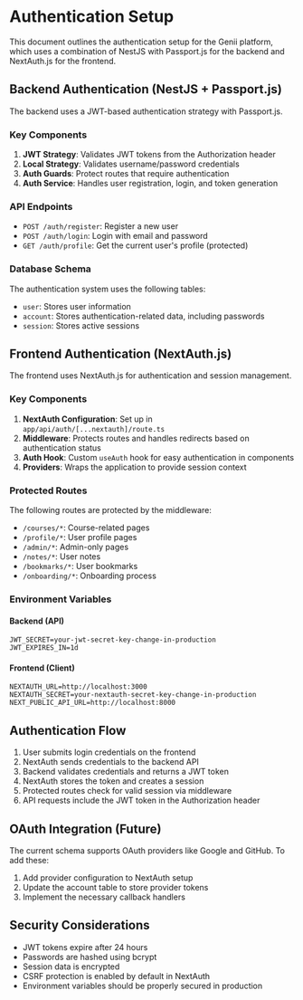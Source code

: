 # Authentication Setup

This document outlines the authentication setup for the Genii platform, which uses a combination of NestJS with Passport.js for the backend and NextAuth.js for the frontend.

## Backend Authentication (NestJS + Passport.js)

The backend uses a JWT-based authentication strategy with Passport.js.

### Key Components

1. **JWT Strategy**: Validates JWT tokens from the Authorization header
2. **Local Strategy**: Validates username/password credentials
3. **Auth Guards**: Protect routes that require authentication
4. **Auth Service**: Handles user registration, login, and token generation

### API Endpoints

- `POST /auth/register`: Register a new user
- `POST /auth/login`: Login with email and password
- `GET /auth/profile`: Get the current user's profile (protected)

### Database Schema

The authentication system uses the following tables:

- `user`: Stores user information
- `account`: Stores authentication-related data, including passwords
- `session`: Stores active sessions

## Frontend Authentication (NextAuth.js)

The frontend uses NextAuth.js for authentication and session management.

### Key Components

1. **NextAuth Configuration**: Set up in `app/api/auth/[...nextauth]/route.ts`
2. **Middleware**: Protects routes and handles redirects based on authentication status
3. **Auth Hook**: Custom `useAuth` hook for easy authentication in components
4. **Providers**: Wraps the application to provide session context

### Protected Routes

The following routes are protected by the middleware:

- `/courses/*`: Course-related pages
- `/profile/*`: User profile pages
- `/admin/*`: Admin-only pages
- `/notes/*`: User notes
- `/bookmarks/*`: User bookmarks
- `/onboarding/*`: Onboarding process

### Environment Variables

#### Backend (API)

```
JWT_SECRET=your-jwt-secret-key-change-in-production
JWT_EXPIRES_IN=1d
```

#### Frontend (Client)

```
NEXTAUTH_URL=http://localhost:3000
NEXTAUTH_SECRET=your-nextauth-secret-key-change-in-production
NEXT_PUBLIC_API_URL=http://localhost:8000
```

## Authentication Flow

1. User submits login credentials on the frontend
2. NextAuth sends credentials to the backend API
3. Backend validates credentials and returns a JWT token
4. NextAuth stores the token and creates a session
5. Protected routes check for valid session via middleware
6. API requests include the JWT token in the Authorization header

## OAuth Integration (Future)

The current schema supports OAuth providers like Google and GitHub. To add these:

1. Add provider configuration to NextAuth setup
2. Update the account table to store provider tokens
3. Implement the necessary callback handlers

## Security Considerations

- JWT tokens expire after 24 hours
- Passwords are hashed using bcrypt
- Session data is encrypted
- CSRF protection is enabled by default in NextAuth
- Environment variables should be properly secured in production
